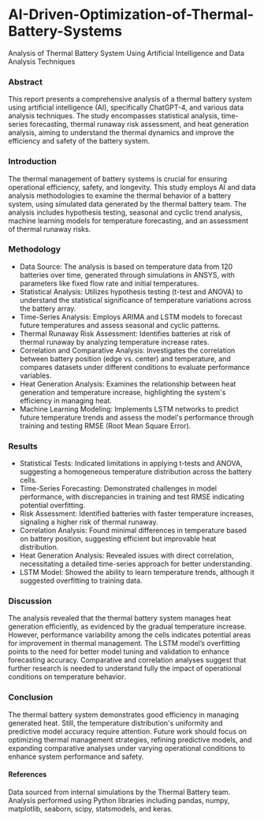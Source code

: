 # AI-Driven-Optimization-of-Thermal-Battery-Systems
Analysis of Thermal Battery System Using Artificial Intelligence and Data Analysis Techniques

### Abstract
This report presents a comprehensive analysis of a thermal battery system using artificial intelligence (AI), specifically ChatGPT-4, and various data analysis techniques. The study encompasses statistical analysis, time-series forecasting, thermal runaway risk assessment, and heat generation analysis, aiming to understand the thermal dynamics and improve the efficiency and safety of the battery system.

### Introduction
The thermal management of battery systems is crucial for ensuring operational efficiency, safety, and longevity. This study employs AI and data analysis methodologies to examine the thermal behavior of a battery system, using simulated data generated by the thermal battery team. The analysis includes hypothesis testing, seasonal and cyclic trend analysis, machine learning models for temperature forecasting, and an assessment of thermal runaway risks.

### Methodology
- Data Source: The analysis is based on temperature data from 120 batteries over time, generated through simulations in ANSYS, with parameters like fixed flow rate and initial temperatures.
- Statistical Analysis: Utilizes hypothesis testing (t-test and ANOVA) to understand the statistical significance of temperature variations across the battery array.
- Time-Series Analysis: Employs ARIMA and LSTM models to forecast future temperatures and assess seasonal and cyclic patterns.
- Thermal Runaway Risk Assessment: Identifies batteries at risk of thermal runaway by analyzing temperature increase rates.
- Correlation and Comparative Analysis: Investigates the correlation between battery position (edge vs. center) and temperature, and compares datasets under different conditions to evaluate performance variables.
- Heat Generation Analysis: Examines the relationship between heat generation and temperature increase, highlighting the system's efficiency in managing heat.
- Machine Learning Modeling: Implements LSTM networks to predict future temperature trends and assess the model's performance through training and testing RMSE (Root Mean Square Error).

### Results
- Statistical Tests: Indicated limitations in applying t-tests and ANOVA, suggesting a homogeneous temperature distribution across the battery cells.
- Time-Series Forecasting: Demonstrated challenges in model performance, with discrepancies in training and test RMSE indicating potential overfitting.
- Risk Assessment: Identified batteries with faster temperature increases, signaling a higher risk of thermal runaway.
- Correlation Analysis: Found minimal differences in temperature based on battery position, suggesting efficient but improvable heat distribution.
- Heat Generation Analysis: Revealed issues with direct correlation, necessitating a detailed time-series approach for better understanding.
- LSTM Model: Showed the ability to learn temperature trends, although it suggested overfitting to training data.

### Discussion
The analysis revealed that the thermal battery system manages heat generation efficiently, as evidenced by the gradual temperature increase. However, performance variability among the cells indicates potential areas for improvement in thermal management. The LSTM model’s overfitting points to the need for better model tuning and validation to enhance forecasting accuracy. Comparative and correlation analyses suggest that further research is needed to understand fully the impact of operational conditions on temperature behavior.

### Conclusion
The thermal battery system demonstrates good efficiency in managing generated heat. Still, the temperature distribution's uniformity and predictive model accuracy require attention. Future work should focus on optimizing thermal management strategies, refining predictive models, and expanding comparative analyses under varying operational conditions to enhance system performance and safety.

#### References
Data sourced from internal simulations by the Thermal Battery team.
Analysis performed using Python libraries including pandas, numpy, matplotlib, seaborn, scipy, statsmodels, and keras.
